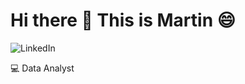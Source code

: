 # Hi there 👋 This is Martin :smile:

![LinkedIn](https://img.shields.io/website?url=https%3A%2F%2Fwww.linkedin.com%2Fin%2Fmartin-vivar-toledo-93901b291%2F)

:computer: Data Analyst
